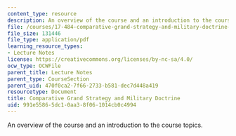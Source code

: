 ```yaml
---
content_type: resource
description: An overview of the course and an introduction to the course topics.
file: /courses/17-484-comparative-grand-strategy-and-military-doctrine-fall-2004/991e55865dc10aa38f061014cb0c4994_com_grd_strgy_04.pdf
file_size: 131446
file_type: application/pdf
learning_resource_types:
- Lecture Notes
license: https://creativecommons.org/licenses/by-nc-sa/4.0/
ocw_type: OCWFile
parent_title: Lecture Notes
parent_type: CourseSection
parent_uid: 470f0ca2-7f66-2733-b581-dec7d448a419
resourcetype: Document
title: Comparative Grand Strategy and Military Doctrine
uid: 991e5586-5dc1-0aa3-8f06-1014cb0c4994
---
```

An overview of the course and an introduction to the course topics.